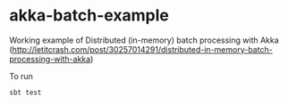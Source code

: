 akka-batch-example
==================

Working example of Distributed (in-memory) batch processing with Akka (http://letitcrash.com/post/30257014291/distributed-in-memory-batch-processing-with-akka)

To run
```
sbt test
```
